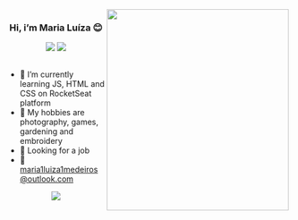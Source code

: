 <img align="right" width="325" height="360" src="IMG_7822.png"/>

<h3 align="center"> Hi, i’m Maria Luíza 😊</h3>

<div align="center">
<a href="www.linkedin.com/in/marialuizaalvesdemedeiros" target="_blank"><img src="https://img.shields.io/badge/LinkedIn-0077B5?style=for-the-badge&logo=linkedin&logoColor=white" target="_blank"/></a>
<a href="https://www.instagram.com/em.tecido" target="_blank"><img src="https://img.shields.io/badge/Instagram-E4405F?style=for-the-badge&logo=instagram&logoColor=white" target="_blank"/></a>
</div>

<p></p>

##

* 🌱 I’m currently learning JS, HTML and CSS on RocketSeat platform
* 🎨 My hobbies are photography, games, gardening and embroidery
* 💼 Looking for a job
* 📩 maria1luiza1medeiros@outlook.com

<p></p>

<div align="center">
<a href="https://github.com/mluizaa/github-readme-stats"><img align="center" src="https://github-readme-stats.vercel.app/api/top-langs/?username=mluizaa&layout=compact&theme=vue"/></a>
</div>

